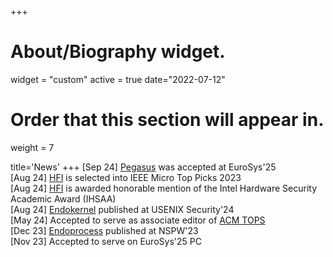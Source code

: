 +++
# About/Biography widget.
widget = "custom"
active = true
date="2022-07-12"
# Order that this section will appear in.
weight = 7

title='News'
+++
[Sep 24] [Pegasus](publication/peng-2025/) was accepted at EuroSys'25<br>
[Aug 24] [HFI](publication/narayan-2024/) is selected into IEEE Micro Top Picks 2023<br>
[Aug 24] [HFI](publication/narayan-2023/) is awarded honorable mention of the Intel Hardware Security Academic Award (IHSAA)<br>
[Aug 24] [Endokernel](publication/yang-2024-endokernel/) published at USENIX Security'24<br>
[May 24] Accepted to serve as associate editor of [ACM TOPS](https://dl.acm.org/journal/tops)<br>
[Dec 23] [Endoprocess](publication/yang-2023-endoprocess/) published at NSPW'23<br>
[Nov 23] Accepted to serve on EuroSys'25 PC<br>

<!--
[Aug 23] [THDA](publication/koshiba-2023-tdcof) published at APSys'23<br>
[May 24] Serve as USENIX Security'24 Artifact Evaluation co-chair<br>
[May 24] Serve on USENIX Security'24 PC and Research Ethics Committee<br>
[Mar 23] [HFI](publication/narayan-2023) published at ASPLOS'23 & wins Distinguished Paper Award<br>
[Jan 23] Guide [NSF Repeto](https://news.ucsc.edu/2022/08/maltzahn-fairos-award.html) & [ACM REP Conference](https://acm-rep.github.io/) as steering committee member<br>
[Dec 22] [uSwitch](publication/peng-2023) published at IEEE S&P<br>
[Dec 22] Presented [MeSHwA](publication/vahldiek-2022-words) at DARPA Forward<br>
[Dec 22] [Segue & ColorGuard](publication/narayan-2022) published at PLAS'22<br>
[Nov 22] Presented [MeSHwA](publication/vahldiek-2022-words/) at WORDS'22<br>
[Oct 22] [Cerberus](publication/lee-2022/) published at ACM CCS'22<br>
[Jul 22] Selected in *[DARPA Riser class 2022](https://forward.darpa.mil/risers)*<br>
[Jul 22] Join [DSE chair at TUM](https://dse.in.tum.de/) as Adjunct Lecturer<br>
[Jun 22] P-RECS paper on ["Expanding the Scope of Artifact Evaluation at HPC Conferences: Experience of SC21"](publication/malik-2022-aehpc/)<br>
[May 22] Serve as USENIX Security 2023 Artifact Evaluation co-chair with Cristiano Giuffrida<br>
[Apr 22] Serve on USENIX Security 2023 PC<br>
[Nov 21] External review for [DTRAP](https://dl.acm.org/journal/dtrap)<br>
[Mar 22] [Report about EuroSys'22 Artifact Evaluation Process](https://sysartifacts.github.io/eurosys2022/report)<br>
[Nov 21] [Report about SC'21 Artifact Evaluation Process](https://sysartifacts.github.io/sc2021/report)<br>
[Aug 21] [Swivel](publication/narayan-2021/) is published at USENIX Security'21
[Apr 21] Serve on USENIX Seuciry 2022 PC
-->